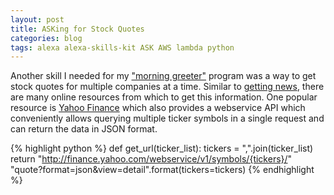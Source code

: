 ```yaml
---
layout: post
title: ASKing for Stock Quotes
categories: blog
tags: alexa alexa-skills-kit ASK AWS lambda python
---
```

Another skill I needed for my ["morning greeter"]({{site.baseurl}}/blog/2016/03/25/good-morning-alexa/) program was a way to get stock quotes for multiple companies at a time. Similar to [getting news]({{site.baseurl}}/blog/2016/04/05/asking-for-news/), there are many online resources from which to get this information. One popular resource is [Yahoo Finance](https://finance.yahoo.com) which also provides a webservice API which conveniently allows querying multiple ticker symbols in a single request and can return the data in JSON format.

{% highlight python %}
def get_url(ticker_list):
    tickers = ",".join(ticker_list)
    return "http://finance.yahoo.com/webservice/v1/symbols/{tickers}/" \
           "quote?format=json&view=detail".format(tickers=tickers)
{% endhighlight %}
